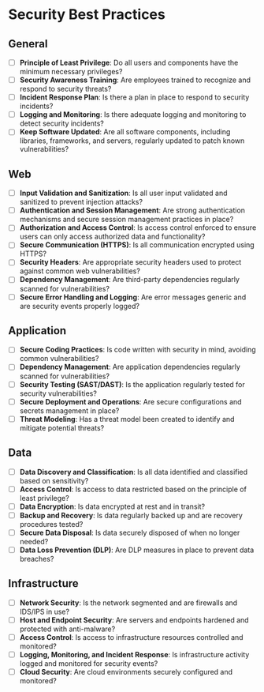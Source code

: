# Security Best Practices

## General

- [ ] **Principle of Least Privilege**: Do all users and components have the minimum necessary privileges?
- [ ] **Security Awareness Training**: Are employees trained to recognize and respond to security threats?
- [ ] **Incident Response Plan**: Is there a plan in place to respond to security incidents?
- [ ] **Logging and Monitoring**: Is there adequate logging and monitoring to detect security incidents?
- [ ] **Keep Software Updated**: Are all software components, including libraries, frameworks, and servers, regularly updated to patch known vulnerabilities?

## Web

- [ ] **Input Validation and Sanitization**: Is all user input validated and sanitized to prevent injection attacks?
- [ ] **Authentication and Session Management**: Are strong authentication mechanisms and secure session management practices in place?
- [ ] **Authorization and Access Control**: Is access control enforced to ensure users can only access authorized data and functionality?
- [ ] **Secure Communication (HTTPS)**: Is all communication encrypted using HTTPS?
- [ ] **Security Headers**: Are appropriate security headers used to protect against common web vulnerabilities?
- [ ] **Dependency Management**: Are third-party dependencies regularly scanned for vulnerabilities?
- [ ] **Secure Error Handling and Logging**: Are error messages generic and are security events properly logged?

## Application

- [ ] **Secure Coding Practices**: Is code written with security in mind, avoiding common vulnerabilities?
- [ ] **Dependency Management**: Are application dependencies regularly scanned for vulnerabilities?
- [ ] **Security Testing (SAST/DAST)**: Is the application regularly tested for security vulnerabilities?
- [ ] **Secure Deployment and Operations**: Are secure configurations and secrets management in place?
- [ ] **Threat Modeling**: Has a threat model been created to identify and mitigate potential threats?

## Data

- [ ] **Data Discovery and Classification**: Is all data identified and classified based on sensitivity?
- [ ] **Access Control**: Is access to data restricted based on the principle of least privilege?
- [ ] **Data Encryption**: Is data encrypted at rest and in transit?
- [ ] **Backup and Recovery**: Is data regularly backed up and are recovery procedures tested?
- [ ] **Secure Data Disposal**: Is data securely disposed of when no longer needed?
- [ ] **Data Loss Prevention (DLP)**: Are DLP measures in place to prevent data breaches?

## Infrastructure

- [ ] **Network Security**: Is the network segmented and are firewalls and IDS/IPS in use?
- [ ] **Host and Endpoint Security**: Are servers and endpoints hardened and protected with anti-malware?
- [ ] **Access Control**: Is access to infrastructure resources controlled and monitored?
- [ ] **Logging, Monitoring, and Incident Response**: Is infrastructure activity logged and monitored for security events?
- [ ] **Cloud Security**: Are cloud environments securely configured and monitored?